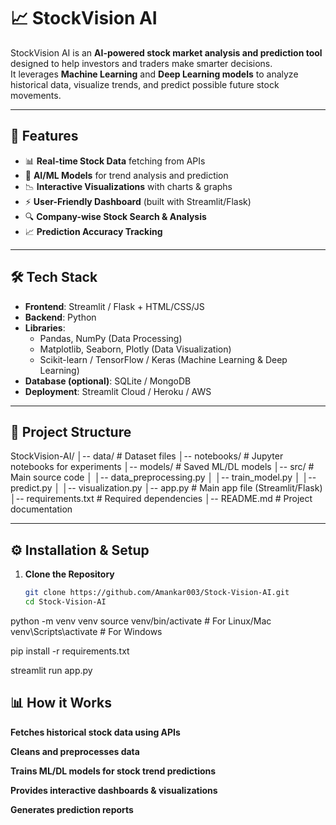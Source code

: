 # 📈 StockVision AI  

StockVision AI is an **AI-powered stock market analysis and prediction tool** designed to help investors and traders make smarter decisions.  
It leverages **Machine Learning** and **Deep Learning models** to analyze historical data, visualize trends, and predict possible future stock movements.  

---

## 🚀 Features  
- 📊 **Real-time Stock Data** fetching from APIs  
- 🤖 **AI/ML Models** for trend analysis and prediction  
- 📉 **Interactive Visualizations** with charts & graphs  
- ⚡ **User-Friendly Dashboard** (built with Streamlit/Flask)  
- 🔍 **Company-wise Stock Search & Analysis**  
- 📈 **Prediction Accuracy Tracking**  

---

## 🛠️ Tech Stack  
- **Frontend**: Streamlit / Flask + HTML/CSS/JS  
- **Backend**: Python  
- **Libraries**:  
  - Pandas, NumPy (Data Processing)  
  - Matplotlib, Seaborn, Plotly (Data Visualization)  
  - Scikit-learn / TensorFlow / Keras (Machine Learning & Deep Learning)  
- **Database (optional)**: SQLite / MongoDB  
- **Deployment**: Streamlit Cloud / Heroku / AWS  

---

## 📂 Project Structure  

StockVision-AI/
│-- data/ # Dataset files
│-- notebooks/ # Jupyter notebooks for experiments
│-- models/ # Saved ML/DL models
│-- src/ # Main source code
│ │-- data_preprocessing.py
│ │-- train_model.py
│ │-- predict.py
│ │-- visualization.py
│-- app.py # Main app file (Streamlit/Flask)
│-- requirements.txt # Required dependencies
│-- README.md # Project documentation


---

## ⚙️ Installation & Setup  

1. **Clone the Repository**  
   ```bash
   git clone https://github.com/Amankar003/Stock-Vision-AI.git
   cd Stock-Vision-AI

python -m venv venv
source venv/bin/activate    # For Linux/Mac
venv\Scripts\activate       # For Windows

pip install -r requirements.txt

streamlit run app.py


## 📊 How it Works

**Fetches historical stock data using APIs**

**Cleans and preprocesses data**

**Trains ML/DL models for stock trend predictions**

**Provides interactive dashboards & visualizations**

**Generates prediction reports**

